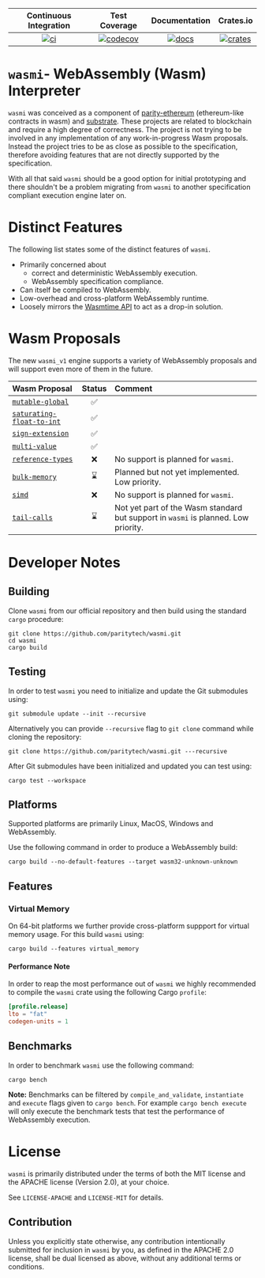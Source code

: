 
| Continuous Integration |     Test Coverage    |  Documentation   |      Crates.io       |
|:----------------------:|:--------------------:|:----------------:|:--------------------:|
| [![ci][1]][2]          | [![codecov][5]][6]   | [![docs][9]][10] | [![crates][11]][12]  |

[1]: https://github.com/paritytech/wasmi/workflows/Rust%20-%20Continuous%20Integration/badge.svg?branch=master
[2]: https://github.com/paritytech/wasmi/actions?query=workflow%3A%22Rust+-+Continuous+Integration%22+branch%3Amaster
[5]: https://codecov.io/gh/paritytech/wasmi/branch/master/graph/badge.svg
[6]: https://codecov.io/gh/paritytech/wasmi/branch/master
[9]: https://docs.rs/wasmi/badge.svg
[10]: https://docs.rs/wasmi
[11]: https://img.shields.io/crates/v/wasmi.svg
[12]: https://crates.io/crates/wasmi

[license-mit-badge]: https://img.shields.io/badge/license-MIT-blue.svg
[license-apache-badge]: https://img.shields.io/badge/license-APACHE-orange.svg

# `wasmi`- WebAssembly (Wasm) Interpreter

`wasmi` was conceived as a component of [parity-ethereum](https://github.com/paritytech/parity-ethereum) (ethereum-like contracts in wasm) and [substrate](https://github.com/paritytech/substrate). These projects are related to blockchain and require a high degree of correctness. The project is not trying to be involved in any implementation of any work-in-progress Wasm proposals. Instead the project tries to be as close as possible to the specification, therefore avoiding features that are not directly supported by the specification.

With all that said `wasmi` should be a good option for initial prototyping and there shouldn't be a problem migrating from `wasmi` to another specification compliant execution engine later on.

# Distinct Features

The following list states some of the distinct features of `wasmi`.

- Primarily concerned about
    - correct and deterministic WebAssembly execution.
    - WebAssembly specification compliance.
- Can itself be compiled to WebAssembly.
- Low-overhead and cross-platform WebAssembly runtime.
- Loosely mirrors the [Wasmtime API](https://docs.rs/wasmtime/0.39.1/wasmtime/)
  to act as a drop-in solution.

# Wasm Proposals

The new `wasmi_v1` engine supports a variety of WebAssembly proposals and will support even more of them in the future.

| Wasm Proposal | Status | Comment |
|:--|:--:|:--|
| [`mutable-global`] | ✅ | |
| [`saturating-float-to-int`] | ✅ | |
| [`sign-extension`] | ✅ | |
| [`multi-value`] | ✅ | |
| [`reference-types`] | ❌ | No support is planned for `wasmi`. |
| [`bulk-memory`] | ⌛ | Planned but not yet implemented. Low priority. |
| [`simd`] | ❌ | No support is planned for `wasmi`. |
| [`tail-calls`] | ⌛ | Not yet part of the Wasm standard but support in `wasmi` is planned. Low priority. |

[`mutable-global`]: https://github.com/WebAssembly/mutable-global
[`saturating-float-to-int`]: https://github.com/WebAssembly/nontrapping-float-to-int-conversions
[`sign-extension`]: https://github.com/WebAssembly/sign-extension-ops
[`multi-value`]: https://github.com/WebAssembly/multi-value
[`reference-types`]: https://github.com/WebAssembly/reference-types
[`bulk-memory`]: https://github.com/WebAssembly/bulk-memory-operations
[`simd` ]: https://github.com/webassembly/simd
[`tail-calls`]: https://github.com/WebAssembly/tail-call

# Developer Notes

## Building

Clone `wasmi` from our official repository and then build using the standard `cargo` procedure:

```
git clone https://github.com/paritytech/wasmi.git
cd wasmi
cargo build
```

## Testing

In order to test `wasmi` you need to initialize and update the Git submodules using:

```
git submodule update --init --recursive
```

Alternatively you can provide `--recursive` flag to `git clone` command while cloning the repository:

```
git clone https://github.com/paritytech/wasmi.git ---recursive
```

After Git submodules have been initialized and updated you can test using:

```
cargo test --workspace
```

## Platforms

Supported platforms are primarily Linux, MacOS, Windows and WebAssembly.

Use the following command in order to produce a WebAssembly build:

```
cargo build --no-default-features --target wasm32-unknown-unknown
```

## Features

### Virtual Memory

On 64-bit platforms we further provide cross-platform suppport for virtual memory usage.
For this build `wasmi` using:

```
cargo build --features virtual_memory
```

#### Performance Note

In order to reap the most performance out of `wasmi` we highly recommended
to compile the `wasmi` crate using the following Cargo `profile`:

```toml
[profile.release]
lto = "fat"
codegen-units = 1
```

## Benchmarks

In order to benchmark `wasmi` use the following command:

```
cargo bench
```

**Note:** Benchmarks can be filtered by `compile_and_validate`,
`instantiate` and `execute` flags given to `cargo bench`.
For example `cargo bench execute` will only execute the benchmark
tests that test the performance of WebAssembly execution.

# License

`wasmi` is primarily distributed under the terms of both the MIT
license and the APACHE license (Version 2.0), at your choice.

See `LICENSE-APACHE` and `LICENSE-MIT` for details.

## Contribution

Unless you explicitly state otherwise, any contribution intentionally submitted
for inclusion in `wasmi` by you, as defined in the APACHE 2.0 license, shall be
dual licensed as above, without any additional terms or conditions.
